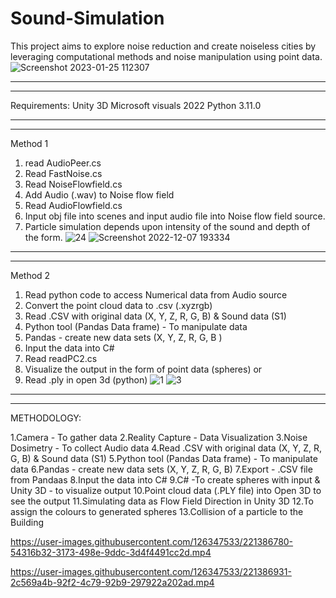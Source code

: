 # Sound-Simulation
This project aims to explore noise reduction and create noiseless cities by leveraging computational methods and noise manipulation using point data.
![Screenshot 2023-01-25 112307](https://user-images.githubusercontent.com/126347533/221386471-45fb9839-561c-41a4-b70a-0fce6072aa49.jpg)
_____________________
---------------------
Requirements:
Unity 3D 
Microsoft visuals 2022
Python 3.11.0

______________________
----------------------
Method  1
1.	read AudioPeer.cs
2.	Read FastNoise.cs
3.	Read NoiseFlowfield.cs
4.	Add Audio (.wav) to Noise flow field
5.	Read AudioFlowfield.cs
6.	Input obj file into scenes and input audio file into Noise flow field source.
7.	Particle simulation depends upon intensity of the sound and depth of the form.
![24](https://user-images.githubusercontent.com/126347533/221386518-f0f80e57-69ec-4907-9dda-0797564e3c74.jpg)
![Screenshot 2022-12-07 193334](https://user-images.githubusercontent.com/126347533/221386554-961ac248-adc3-4193-8996-b5fba7c7bfac.jpg)

_____________________
---------------------
Method 2
1.	Read python code to access Numerical data from Audio source
2.	Convert the point cloud data to .csv (.xyzrgb)
3.	Read .CSV with original data (X, Y, Z, R, G, B) & Sound data (S1)
4.	Python tool (Pandas Data frame) - To manipulate data
5.	Pandas - create new data sets (X, Y, Z, R, G, B )
6.	Input the data into C# 
7.	Read readPC2.cs
8.	Visualize the output in the form of point data (spheres) 
or
9.	Read .ply in open 3d (python)
![1](https://user-images.githubusercontent.com/126347533/221386583-691e6e34-c6c4-42c5-acc1-b70bdb1c2eaa.jpg)
![3](https://user-images.githubusercontent.com/126347533/221386586-24d2466f-089b-4e5d-a44e-e46f977a03e6.jpg)

__________________________
--------------------------
METHODOLOGY:

1.Camera - To gather data
2.Reality Capture - Data Visualization
3.Noise Dosimetry - To collect Audio data
4.Read .CSV with original data (X, Y, Z, R, G, B) & Sound data (S1)
5.Python tool (Pandas Data frame) - To manipulate data
6.Pandas - create new data sets (X, Y, Z, R, G, B) 
7.Export - .CSV file from Pandaas
8.Input the data into C# 
9.C# -To create spheres with input & Unity 3D - to visualize output 
10.Point cloud data (.PLY file)  into Open 3D to see the output
11.Simulating data as Flow Field Direction in Unity 3D
12.To assign the colours to generated spheres
13.Collision of a particle to the Building 


https://user-images.githubusercontent.com/126347533/221386780-54316b32-3173-498e-9ddc-3d4f4491cc2d.mp4

https://user-images.githubusercontent.com/126347533/221386931-2c569a4b-92f2-4c79-92b9-297922a202ad.mp4
